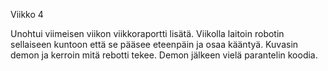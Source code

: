 Viikko 4

Unohtui viimeisen viikon viikkoraportti lisätä. Viikolla laitoin robotin sellaiseen kuntoon että se pääsee eteenpäin ja osaa kääntyä. 
Kuvasin demon ja kerroin mitä rebotti tekee. Demon jälkeen vielä parantelin koodia.
